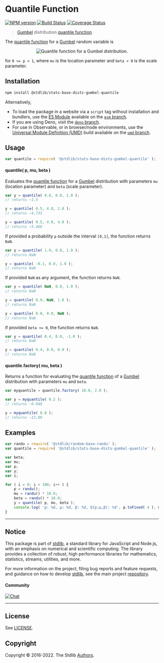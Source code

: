 <!--

@license Apache-2.0

Copyright (c) 2018 The Stdlib Authors.

Licensed under the Apache License, Version 2.0 (the "License");
you may not use this file except in compliance with the License.
You may obtain a copy of the License at

   http://www.apache.org/licenses/LICENSE-2.0

Unless required by applicable law or agreed to in writing, software
distributed under the License is distributed on an "AS IS" BASIS,
WITHOUT WARRANTIES OR CONDITIONS OF ANY KIND, either express or implied.
See the License for the specific language governing permissions and
limitations under the License.

-->

# Quantile Function

[![NPM version][npm-image]][npm-url] [![Build Status][test-image]][test-url] [![Coverage Status][coverage-image]][coverage-url] <!-- [![dependencies][dependencies-image]][dependencies-url] -->

> [Gumbel][gumbel-distribution] distribution [quantile function][quantile-function].

<section class="intro">

The [quantile function][quantile-function] for a [Gumbel][gumbel-distribution] random variable is

<!-- <equation class="equation" label="eq:gumbel_quantile_function" align="center" raw="Q(p)=\mu-\beta\ln(-\ln(p))" alt="Quantile function for a Gumbel distribution."> -->

<div class="equation" align="center" data-raw-text="Q(p)=\mu-\beta\ln(-\ln(p))" data-equation="eq:gumbel_quantile_function">
    <img src="https://cdn.jsdelivr.net/gh/stdlib-js/stdlib@51534079fef45e990850102147e8945fb023d1d0/lib/node_modules/@stdlib/stats/base/dists/gumbel/quantile/docs/img/equation_gumbel_quantile_function.svg" alt="Quantile function for a Gumbel distribution.">
    <br>
</div>

<!-- </equation> -->

for `0 <= p < 1`, where `mu` is the location parameter and `beta > 0` is the scale parameter.

</section>

<!-- /.intro -->

<section class="installation">

## Installation

```bash
npm install @stdlib/stats-base-dists-gumbel-quantile
```

Alternatively,

-   To load the package in a website via a `script` tag without installation and bundlers, use the [ES Module][es-module] available on the [`esm` branch][esm-url].
-   If you are using Deno, visit the [`deno` branch][deno-url].
-   For use in Observable, or in browser/node environments, use the [Universal Module Definition (UMD)][umd] build available on the [`umd` branch][umd-url].

</section>

<section class="usage">

## Usage

```javascript
var quantile = require( '@stdlib/stats-base-dists-gumbel-quantile' );
```

#### quantile( p, mu, beta )

Evaluates the [quantile function][quantile-function] for a [Gumbel][gumbel-distribution] distribution with parameters `mu` (location parameter) and `beta` (scale parameter).

```javascript
var y = quantile( 0.8, 0.0, 1.0 );
// returns ~1.5

y = quantile( 0.5, 4.0, 2.0 );
// returns ~4.733

y = quantile( 0.5, 4.0, 4.0 );
// returns ~5.466
```

If provided a probability `p` outside the interval `[0,1]`, the function returns `NaN`.

```javascript
var y = quantile( 1.9, 0.0, 1.0 );
// returns NaN

y = quantile( -0.1, 0.0, 1.0 );
// returns NaN
```

If provided `NaN` as any argument, the function returns `NaN`.

```javascript
var y = quantile( NaN, 0.0, 1.0 );
// returns NaN

y = quantile( 0.0, NaN, 1.0 );
// returns NaN

y = quantile( 0.0, 0.0, NaN );
// returns NaN
```

If provided `beta <= 0`, the function returns `NaN`.

```javascript
var y = quantile( 0.4, 0.0, -1.0 );
// returns NaN

y = quantile( 0.4, 0.0, 0.0 );
// returns NaN
```

#### quantile.factory( mu, beta )

Returns a function for evaluating the [quantile function][quantile-function] of a [Gumbel][gumbel-distribution] distribution with parameters `mu` and `beta`.

```javascript
var myquantile = quantile.factory( 10.0, 2.0 );

var y = myquantile( 0.2 );
// returns ~9.048

y = myquantile( 0.8 );
// returns ~13.00
```

</section>

<!-- /.usage -->

<section class="examples">

## Examples

<!-- eslint no-undef: "error" -->

```javascript
var randu = require( '@stdlib/random-base-randu' );
var quantile = require( '@stdlib/stats-base-dists-gumbel-quantile' );

var beta;
var mu;
var p;
var y;
var i;

for ( i = 0; i < 100; i++ ) {
    p = randu();
    mu = randu() * 10.0;
    beta = randu() * 10.0;
    y = quantile( p, mu, beta );
    console.log( 'p: %d, µ: %d, β: %d, Q(p;µ,β): %d', p.toFixed( 4 ), mu.toFixed( 4 ), beta.toFixed( 4 ), y.toFixed( 4 ) );
}
```

</section>

<!-- /.examples -->

<!-- Section for related `stdlib` packages. Do not manually edit this section, as it is automatically populated. -->

<section class="related">

</section>

<!-- /.related -->

<!-- Section for all links. Make sure to keep an empty line after the `section` element and another before the `/section` close. -->


<section class="main-repo" >

* * *

## Notice

This package is part of [stdlib][stdlib], a standard library for JavaScript and Node.js, with an emphasis on numerical and scientific computing. The library provides a collection of robust, high performance libraries for mathematics, statistics, streams, utilities, and more.

For more information on the project, filing bug reports and feature requests, and guidance on how to develop [stdlib][stdlib], see the main project [repository][stdlib].

#### Community

[![Chat][chat-image]][chat-url]

---

## License

See [LICENSE][stdlib-license].


## Copyright

Copyright &copy; 2016-2022. The Stdlib [Authors][stdlib-authors].

</section>

<!-- /.stdlib -->

<!-- Section for all links. Make sure to keep an empty line after the `section` element and another before the `/section` close. -->

<section class="links">

[npm-image]: http://img.shields.io/npm/v/@stdlib/stats-base-dists-gumbel-quantile.svg
[npm-url]: https://npmjs.org/package/@stdlib/stats-base-dists-gumbel-quantile

[test-image]: https://github.com/stdlib-js/stats-base-dists-gumbel-quantile/actions/workflows/test.yml/badge.svg
[test-url]: https://github.com/stdlib-js/stats-base-dists-gumbel-quantile/actions/workflows/test.yml

[coverage-image]: https://img.shields.io/codecov/c/github/stdlib-js/stats-base-dists-gumbel-quantile/main.svg
[coverage-url]: https://codecov.io/github/stdlib-js/stats-base-dists-gumbel-quantile?branch=main

<!--

[dependencies-image]: https://img.shields.io/david/stdlib-js/stats-base-dists-gumbel-quantile.svg
[dependencies-url]: https://david-dm.org/stdlib-js/stats-base-dists-gumbel-quantile/main

-->

[umd]: https://github.com/umdjs/umd
[es-module]: https://developer.mozilla.org/en-US/docs/Web/JavaScript/Guide/Modules

[deno-url]: https://github.com/stdlib-js/stats-base-dists-gumbel-quantile/tree/deno
[umd-url]: https://github.com/stdlib-js/stats-base-dists-gumbel-quantile/tree/umd
[esm-url]: https://github.com/stdlib-js/stats-base-dists-gumbel-quantile/tree/esm

[chat-image]: https://img.shields.io/gitter/room/stdlib-js/stdlib.svg
[chat-url]: https://gitter.im/stdlib-js/stdlib/

[stdlib]: https://github.com/stdlib-js/stdlib

[stdlib-authors]: https://github.com/stdlib-js/stdlib/graphs/contributors

[stdlib-license]: https://raw.githubusercontent.com/stdlib-js/stats-base-dists-gumbel-quantile/main/LICENSE

[gumbel-distribution]: https://en.wikipedia.org/wiki/Gumbel_distribution

[quantile-function]: https://en.wikipedia.org/wiki/Quantile_function

</section>

<!-- /.links -->
